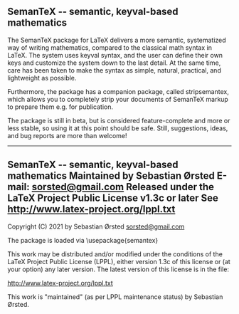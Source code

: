 SemanTeX -- semantic, keyval-based mathematics
--------------------------------------

The SemanTeX package for LaTeX delivers a more semantic,
systematized way of writing mathematics, compared to the
classical math syntax in LaTeX. The system uses keyval
syntax, and the user can define their own keys and
customize the system down to the last detail. At the same
time, care has been taken to make the syntax as simple,
natural, practical, and lightweight as possible.

Furthermore, the package has a companion package,
called stripsemantex, which allows you to completely strip
your documents of SemanTeX markup to prepare them e.g. for publication.

The package is still in beta, but is considered feature-complete
and more or less stable, so using it at this point should be safe.
Still, suggestions, ideas, and bug reports are more than welcome!

----------------------------------------------------------------
SemanTeX -- semantic, keyval-based mathematics
Maintained by Sebastian Ørsted
E-mail: sorsted@gmail.com
Released under the LaTeX Project Public License v1.3c or later
See http://www.latex-project.org/lppl.txt
----------------------------------------------------------------

Copyright (C) 2021 by Sebastian Ørsted <sorsted@gmail.com>

The package is loaded via \usepackage{semantex}

This work may be distributed and/or modified under the
conditions of the LaTeX Project Public License (LPPL), either
version 1.3c of this license or (at your option) any later
version.  The latest version of this license is in the file:

http://www.latex-project.org/lppl.txt

This work is "maintained" (as per LPPL maintenance status) by
Sebastian Ørsted.